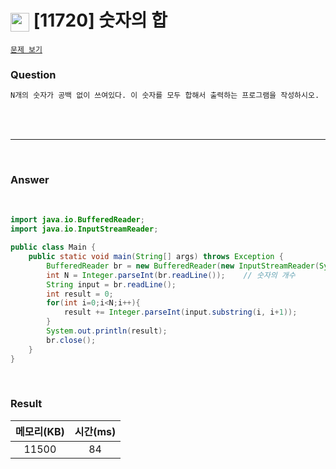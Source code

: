<h1><img src="https://d2gd6pc034wcta.cloudfront.net/tier/2.svg" width="30" height="30" style="vertical-align: middle;"/> [11720] 숫자의 합 </h1>

<a href="https://www.acmicpc.net/problem/11720" target="_black">``문제 보기``</a>


<h3>Question</h3>

```bash
N개의 숫자가 공백 없이 쓰여있다. 이 숫자를 모두 합해서 출력하는 프로그램을 작성하시오.
```

<br><br>

<hr>

<br>

<h3>Answer</h3>

<br>

```java
import java.io.BufferedReader;
import java.io.InputStreamReader;

public class Main {
    public static void main(String[] args) throws Exception {
        BufferedReader br = new BufferedReader(new InputStreamReader(System.in));
        int N = Integer.parseInt(br.readLine());    // 숫자의 개수
        String input = br.readLine();
        int result = 0;
        for(int i=0;i<N;i++){
            result += Integer.parseInt(input.substring(i, i+1));
        }
        System.out.println(result);
        br.close();
    }
}
```

<br>

<h3>Result</h3>

|메모리(KB)| 시간(ms) |
|:---:|:------:|
|11500|   84   |
